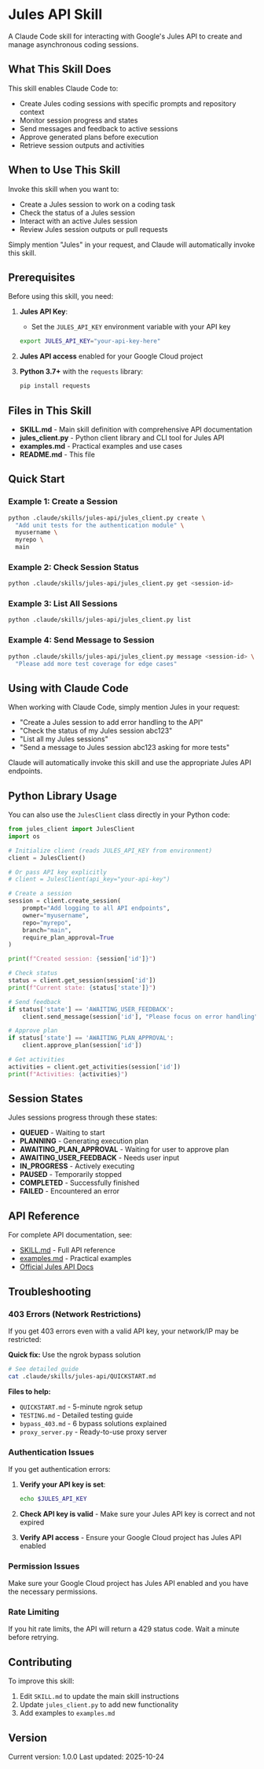 # Jules API Skill

A Claude Code skill for interacting with Google's Jules API to create and manage asynchronous coding sessions.

## What This Skill Does

This skill enables Claude Code to:
- Create Jules coding sessions with specific prompts and repository context
- Monitor session progress and states
- Send messages and feedback to active sessions
- Approve generated plans before execution
- Retrieve session outputs and activities

## When to Use This Skill

Invoke this skill when you want to:
- Create a Jules session to work on a coding task
- Check the status of a Jules session
- Interact with an active Jules session
- Review Jules session outputs or pull requests

Simply mention "Jules" in your request, and Claude will automatically invoke this skill.

## Prerequisites

Before using this skill, you need:

1. **Jules API Key**:
   - Set the `JULES_API_KEY` environment variable with your API key
   ```bash
   export JULES_API_KEY="your-api-key-here"
   ```

2. **Jules API access** enabled for your Google Cloud project

3. **Python 3.7+** with the `requests` library:
   ```bash
   pip install requests
   ```

## Files in This Skill

- **SKILL.md** - Main skill definition with comprehensive API documentation
- **jules_client.py** - Python client library and CLI tool for Jules API
- **examples.md** - Practical examples and use cases
- **README.md** - This file

## Quick Start

### Example 1: Create a Session

```bash
python .claude/skills/jules-api/jules_client.py create \
  "Add unit tests for the authentication module" \
  myusername \
  myrepo \
  main
```

### Example 2: Check Session Status

```bash
python .claude/skills/jules-api/jules_client.py get <session-id>
```

### Example 3: List All Sessions

```bash
python .claude/skills/jules-api/jules_client.py list
```

### Example 4: Send Message to Session

```bash
python .claude/skills/jules-api/jules_client.py message <session-id> \
  "Please add more test coverage for edge cases"
```

## Using with Claude Code

When working with Claude Code, simply mention Jules in your request:

- "Create a Jules session to add error handling to the API"
- "Check the status of my Jules session abc123"
- "List all my Jules sessions"
- "Send a message to Jules session abc123 asking for more tests"

Claude will automatically invoke this skill and use the appropriate Jules API endpoints.

## Python Library Usage

You can also use the `JulesClient` class directly in your Python code:

```python
from jules_client import JulesClient
import os

# Initialize client (reads JULES_API_KEY from environment)
client = JulesClient()

# Or pass API key explicitly
# client = JulesClient(api_key="your-api-key")

# Create a session
session = client.create_session(
    prompt="Add logging to all API endpoints",
    owner="myusername",
    repo="myrepo",
    branch="main",
    require_plan_approval=True
)

print(f"Created session: {session['id']}")

# Check status
status = client.get_session(session['id'])
print(f"Current state: {status['state']}")

# Send feedback
if status['state'] == 'AWAITING_USER_FEEDBACK':
    client.send_message(session['id'], "Please focus on error handling")

# Approve plan
if status['state'] == 'AWAITING_PLAN_APPROVAL':
    client.approve_plan(session['id'])

# Get activities
activities = client.get_activities(session['id'])
print(f"Activities: {activities}")
```

## Session States

Jules sessions progress through these states:

- **QUEUED** - Waiting to start
- **PLANNING** - Generating execution plan
- **AWAITING_PLAN_APPROVAL** - Waiting for user to approve plan
- **AWAITING_USER_FEEDBACK** - Needs user input
- **IN_PROGRESS** - Actively executing
- **PAUSED** - Temporarily stopped
- **COMPLETED** - Successfully finished
- **FAILED** - Encountered an error

## API Reference

For complete API documentation, see:
- [SKILL.md](./SKILL.md) - Full API reference
- [examples.md](./examples.md) - Practical examples
- [Official Jules API Docs](https://developers.google.com/jules/api/reference/rest)

## Troubleshooting

### 403 Errors (Network Restrictions)

If you get 403 errors even with a valid API key, your network/IP may be restricted:

**Quick fix:** Use the ngrok bypass solution
```bash
# See detailed guide
cat .claude/skills/jules-api/QUICKSTART.md
```

**Files to help:**
- `QUICKSTART.md` - 5-minute ngrok setup
- `TESTING.md` - Detailed testing guide
- `bypass_403.md` - 6 bypass solutions explained
- `proxy_server.py` - Ready-to-use proxy server

### Authentication Issues

If you get authentication errors:

1. **Verify your API key is set**:
   ```bash
   echo $JULES_API_KEY
   ```

2. **Check API key is valid** - Make sure your Jules API key is correct and not expired

3. **Verify API access** - Ensure your Google Cloud project has Jules API enabled

### Permission Issues

Make sure your Google Cloud project has Jules API enabled and you have the necessary permissions.

### Rate Limiting

If you hit rate limits, the API will return a 429 status code. Wait a minute before retrying.

## Contributing

To improve this skill:
1. Edit `SKILL.md` to update the main skill instructions
2. Update `jules_client.py` to add new functionality
3. Add examples to `examples.md`

## Version

Current version: 1.0.0
Last updated: 2025-10-24
